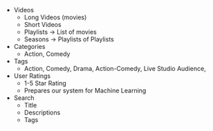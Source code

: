 - Videos
    - Long Videos (movies)
    - Short Videos
    - Playlists -> List of movies 
    - Seasons -> Playlists of Playlists
- Categories
    - Action, Comedy
- Tags
    - Action, Comedy, Drama, Action-Comedy, Live Studio Audience,
- User Ratings
    - 1-5 Star Rating
    - Prepares our system for Machine Learning
- Search
    - Title
    - Descriptions
    - Tags
